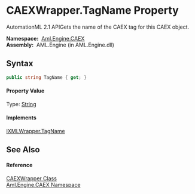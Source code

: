 CAEXWrapper.TagName Property
============================
AutomationML 2.1 APIGets the name of the CAEX tag for this CAEX object.

  **Namespace:**  [Aml.Engine.CAEX][1]  
  **Assembly:**  AML.Engine (in AML.Engine.dll)

Syntax
------

```csharp
public string TagName { get; }
```

#### Property Value
Type: [String][2]
#### Implements
[IXMLWrapper.TagName][3]  


See Also
--------

#### Reference
[CAEXWrapper Class][4]  
[Aml.Engine.CAEX Namespace][1]  

[1]: ../README.md
[2]: https://docs.microsoft.com/dotnet/api/system.string
[3]: ../../Aml.Engine.XML/IXMLWrapper/TagName.md
[4]: README.md
[5]: https://www.automationml.org
[6]: ../../icons/logoShade.png